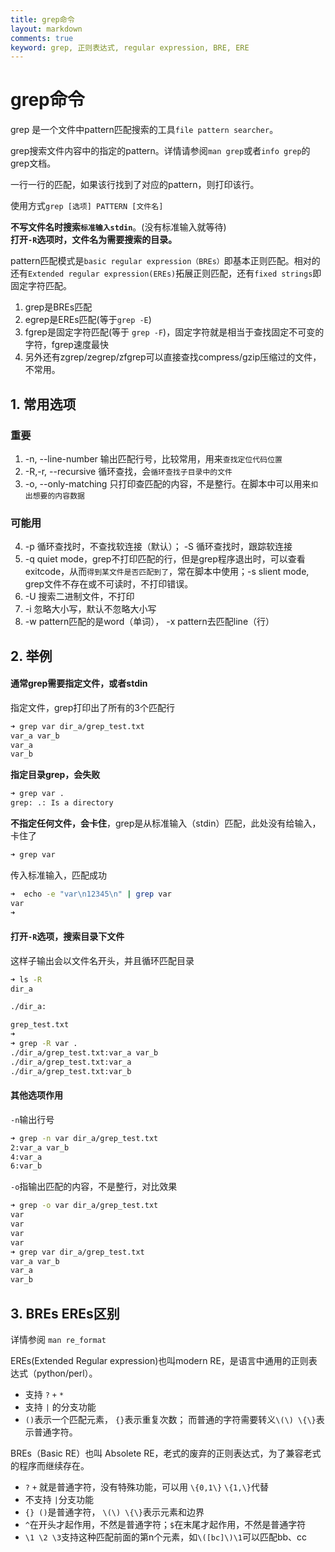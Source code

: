 ```yaml
---
title: grep命令
layout: markdown
comments: true
keyword: grep, 正则表达式, regular expression, BRE, ERE
---
```


# grep命令

grep 是一个文件中pattern匹配搜索的工具`file pattern searcher`。

grep搜索文件内容中的指定的pattern。详情请参阅`man grep`或者`info grep`的grep文档。

一行一行的匹配，如果该行找到了对应的pattern，则打印该行。

使用方式`grep [选项] PATTERN [文件名]`

**不写文件名时搜索`标准输入stdin`**。(没有标准输入就等待)  
**打开`-R`选项时，文件名为需要搜索的目录。**

pattern匹配模式是`basic regular expression（BREs）`即基本正则匹配。相对的还有`Extended regular expression(EREs)`拓展正则匹配，还有`fixed strings`即固定字符匹配。

1. grep是BREs匹配
2. egrep是EREs匹配(等于`grep -E`)
3. fgrep是固定字符匹配(等于 `grep -F`)，固定字符就是相当于查找固定不可变的字符，fgrep速度最快
4. 另外还有zgrep/zegrep/zfgrep可以直接查找compress/gzip压缩过的文件，不常用。


## 1. 常用选项

### 重要
1. -n, --line-number 输出匹配行号，比较常用，用来`查找定位代码位置`
2. -R,-r, --recursive 循环查找，会`循环查找子目录中的文件`
3. -o, --only-matching 只打印查匹配的内容，不是整行。在脚本中可以用来`扣出想要的内容数据`

### 可能用
4. -p 循环查找时，不查找软连接（默认）； -S 循环查找时，跟踪软连接
5. -q quiet mode，grep不打印匹配的行，但是grep程序退出时，可以查看exitcode，从而`得到某文件是否匹配到了`，常在脚本中使用；-s slient mode, grep文件不存在或不可读时，不打印错误。
6. -U 搜索二进制文件，不打印
7. -i 忽略大小写，默认不忽略大小写
8. -w pattern匹配的是word（单词）， -x pattern去匹配line（行）

## 2. 举例

#### 通常grep需要指定文件，或者stdin

指定文件，grep打印出了所有的3个匹配行
```bash
➜ grep var dir_a/grep_test.txt
var_a var_b
var_a
var_b
```

**指定目录grep，会失败**
```bash
➜ grep var .
grep: .: Is a directory
```

**不指定任何文件，会卡住**，grep是从标准输入（stdin）匹配，此处没有给输入，卡住了
```bash
➜ grep var

```

传入标准输入，匹配成功
```bash
➜  echo -e "var\n12345\n" | grep var
var
➜ 
```

#### 打开`-R`选项，搜索目录下文件

这样子输出会以文件名开头，并且循环匹配目录
```bash
➜ ls -R
dir_a

./dir_a:

grep_test.txt
➜
➜ grep -R var .
./dir_a/grep_test.txt:var_a var_b
./dir_a/grep_test.txt:var_a
./dir_a/grep_test.txt:var_b
```

#### 其他选项作用

`-n`输出行号
```bash
➜ grep -n var dir_a/grep_test.txt
2:var_a var_b
4:var_a
6:var_b
```

`-o`指输出匹配的内容，不是整行，对比效果
```bash
➜ grep -o var dir_a/grep_test.txt
var
var
var
var
➜ grep var dir_a/grep_test.txt
var_a var_b
var_a
var_b
```

## 3. BREs EREs区别

详情参阅 `man re_format`

EREs(Extended Regular expression)也叫modern RE，是语言中通用的正则表达式（python/perl）。
- 支持 `?` `+` `*`
- 支持 `|` 的分支功能
- `()`表示一个匹配元素， `{}`表示重复次数； 而普通的字符需要转义`\(\) \{\}`表示普通字符。


BREs（Basic RE）也叫 Absolete RE，老式的废弃的正则表达式，为了兼容老式的程序而继续存在。
- `?` `+` 就是普通字符，没有特殊功能，可以用 `\{0,1\}` `\{1,\}`代替
- 不支持 `|`分支功能
- `{} ()`是普通字符， `\(\) \{\}`表示元素和边界
- `^`在开头才起作用，不然是普通字符；`$`在末尾才起作用，不然是普通字符
- `\1 \2 \3`支持这种匹配前面的第n个元素，如`\([bc]\)\1`可以匹配bb、cc
